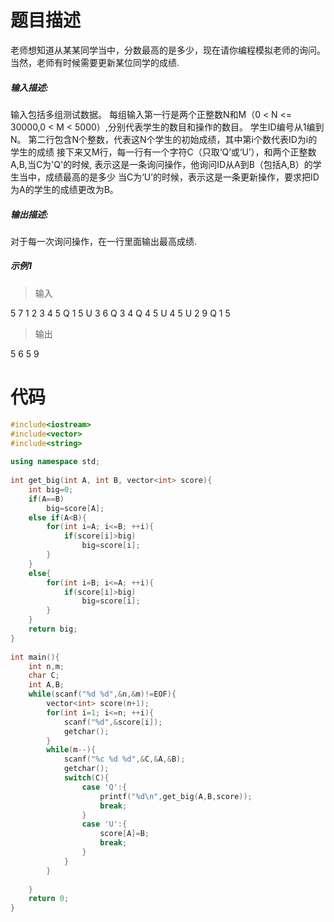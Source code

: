 # 题目描述

老师想知道从某某同学当中，分数最高的是多少，现在请你编程模拟老师的询问。当然，老师有时候需要更新某位同学的成绩. 
##### 输入描述:

输入包括多组测试数据。
每组输入第一行是两个正整数N和M（0 < N <= 30000,0 < M < 5000）,分别代表学生的数目和操作的数目。
学生ID编号从1编到N。
第二行包含N个整数，代表这N个学生的初始成绩，其中第i个数代表ID为i的学生的成绩
接下来又M行，每一行有一个字符C（只取‘Q’或‘U’），和两个正整数A,B,当C为'Q'的时候, 表示这是一条询问操作，他询问ID从A到B（包括A,B）的学生当中，成绩最高的是多少
当C为‘U’的时候，表示这是一条更新操作，要求把ID为A的学生的成绩更改为B。


##### 输出描述:

对于每一次询问操作，在一行里面输出最高成绩.
##### 示例1
> 输入

5 7
1 2 3 4 5
Q 1 5
U 3 6
Q 3 4
Q 4 5
U 4 5
U 2 9
Q 1 5

> 输出

5
6
5
9

# 代码
```cpp
#include<iostream>
#include<vector>
#include<string>
 
using namespace std;
 
int get_big(int A, int B, vector<int> score){
    int big=0;
    if(A==B)
        big=score[A];
    else if(A<B){
        for(int i=A; i<=B; ++i){
            if(score[i]>big)
                big=score[i];
        }
    }
    else{
        for(int i=B; i<=A; ++i){
            if(score[i]>big)
                big=score[i];
        }
    }
    return big;
}
 
int main(){
    int n,m;
    char C;
    int A,B;
    while(scanf("%d %d",&n,&m)!=EOF){
        vector<int> score(n+1);
        for(int i=1; i<=n; ++i){
            scanf("%d",&score[i]);
            getchar();
        }
        while(m--){
            scanf("%c %d %d",&C,&A,&B);
            getchar();
            switch(C){
                case 'Q':{
                    printf("%d\n",get_big(A,B,score));
                    break;
                }
                case 'U':{
                    score[A]=B;
                    break;
                }
            }
        }
         
    }
    return 0;
}
```
